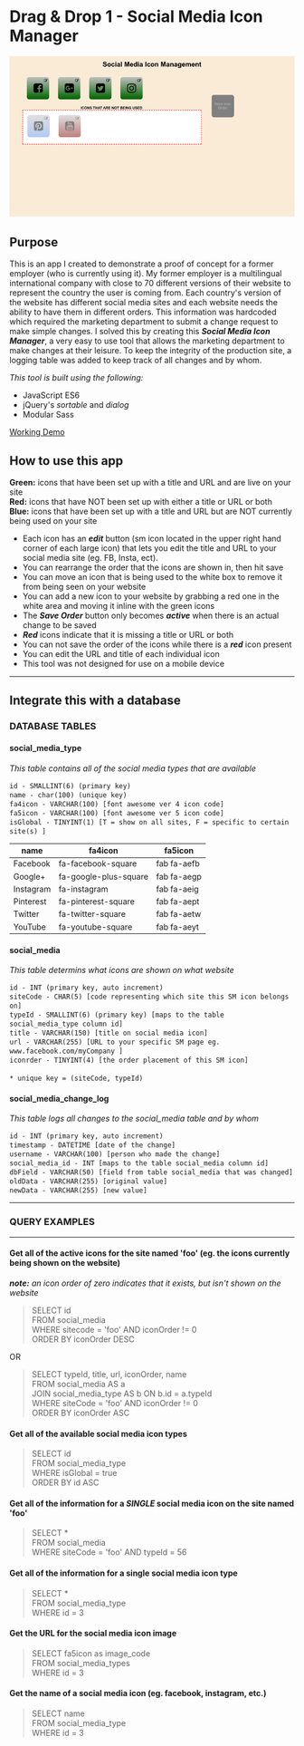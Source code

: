 # Drag & Drop 1 - Social Media Icon Manager

![Page Image](./public/images/dragdrop_icons.png)

## Purpose

This is an app I created to demonstrate a proof of concept for a former employer (who is currently using it). My former employer is a multilingual international company with close to 70 different versions of their website to represent the country the user is coming from. Each country's version of the website has different social media sites and each website needs the ability to have them in different orders. This information was hardcoded which required the marketing department to submit a change request to make simple changes. I solved this by creating this **_Social Media Icon Manager_**, a very easy to use tool that allows the marketing department to make changes at their leisure. To keep the integrity of the production site, a logging table was added to keep track of all changes and by whom.

_This tool is built using the following:_

- JavaScript ES6
- jQuery's _sortable_ and _dialog_
- Modular Sass

[Working Demo](http://dragdropicons.jeffolivier.codes)

## How to use this app

**Green:** icons that have been set up with a title and URL and are live on your site\
**Red:** icons that have NOT been set up with either a title or URL or both\
**Blue:** icons that have been set up with a title and URL but are NOT currently being used on your site

- Each icon has an **_edit_** button (sm icon located in the upper right hand corner of each large icon) that lets you edit the title and URL to your social media site (eg. FB, Insta, ect).
- You can rearrange the order that the icons are shown in, then hit save
- You can move an icon that is being used to the white box to remove it from being seen on your website
- You can add a new icon to your website by grabbing a red one in the white area and moving it inline with the green icons
- The **_Save Order_** button only becomes **_active_** when there is an actual change to be saved
- **_Red_** icons indicate that it is missing a title or URL or both
- You can not save the order of the icons while there is a **_red_** icon present
- You can edit the URL and title of each individual icon
- This tool was not designed for use on a mobile device

---

## Integrate this with a database

### DATABASE TABLES

#### social_media_type

_This table contains all of the social media types that are available_

    id - SMALLINT(6) (primary key)
    name - char(100) (unique key)
    fa4icon - VARCHAR(100) [font awesome ver 4 icon code]
    fa5icon - VARCHAR(100) [font awesome ver 5 icon code]
    isGlobal - TINYINT(1) [T = show on all sites, F = specific to certain site(s) ]

| name      | fa4icon               | fa5icon     |
| --------- | --------------------- | ----------- |
| Facebook  | fa-facebook-square    | fab fa-aefb |
| Google+   | fa-google-plus-square | fab fa-aegp |
| Instagram | fa-instagram          | fab fa-aeig |
| Pinterest | fa-pinterest-square   | fab fa-aept |
| Twitter   | fa-twitter-square     | fab fa-aetw |
| YouTube   | fa-youtube-square     | fab fa-aeyt |

#### social_media

_This table determins what icons are shown on what website_

    id - INT (primary key, auto increment)
    siteCode - CHAR(5) [code representing which site this SM icon belongs on]
    typeId - SMALLINT(6) (primary key) [maps to the table social_media_type column id]
    title - VARCHAR(150) [title on social media icon]
    url - VARCHAR(255) [URL to your specific SM page eg. www.facebook.com/myCompany ]
    iconrder - TINYINT(4) [the order placement of this SM icon]

    * unique key = (siteCode, typeId)

#### social_media_change_log

_This table logs all changes to the social_media table and by whom_

    id - INT (primary key, auto increment)
    timestamp - DATETIME [date of the change]
    username - VARCHAR(100) [person who made the change]
    social_media_id - INT [maps to the table social_media column id]
    dbField - VARCHAR(50) [field from table social_media that was changed]
    oldData - VARCHAR(255) [original value]
    newData - VARCHAR(255) [new value]

---

### QUERY EXAMPLES

---

#### Get all of the active icons for the site named 'foo' (eg. the icons currently being shown on the website)

**_note:_** _an icon order of zero indicates that it exists, but isn't shown on the website_

> SELECT id\
> FROM social_media\
> WHERE sitecode = 'foo' AND iconOrder != 0\
> ORDER BY iconOrder DESC

OR

> SELECT typeId, title, url, iconOrder, name\
> FROM social_media AS a\
> JOIN social_media_type AS b ON b.id = a.typeId\
> WHERE siteCode = 'foo' AND iconOrder != 0\
> ORDER BY iconOrder ASC

#### Get all of the available social media icon types

> SELECT id\
> FROM social_media_type\
> WHERE isGlobal = true\
> ORDER BY id ASC

#### Get all of the information for a _SINGLE_ social media icon on the site named 'foo'

> SELECT \*\
> FROM social_media\
> WHERE siteCode = 'foo' AND typeId = 56

#### Get all of the information for a single social media icon type

> SELECT \*\
> FROM social_media_type\
> WHERE id = 3

#### Get the URL for the social media icon image

> SELECT fa5icon as image_code\
> FROM social_media_types\
> WHERE id = 3

#### Get the name of a social media icon (eg. facebook, instagram, etc.)

> SELECT name\
> FROM social_media_type\
> WHERE id = 3
